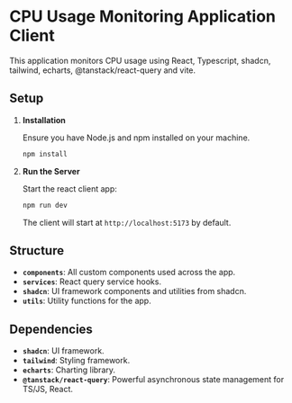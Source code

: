 # CPU Usage Monitoring Application Client

This application monitors CPU usage using React, Typescript, shadcn, tailwind, echarts, @tanstack/react-query and vite.

## Setup

1. **Installation**

   Ensure you have Node.js and npm installed on your machine.

   ```bash
   npm install
   ```

2. **Run the Server**

   Start the react client app:

   ```bash
   npm run dev
   ```

   The client will start at `http://localhost:5173` by default.

## Structure

- **`components`**: All custom components used across the app.
- **`services`**: React query service hooks.
- **`shadcn`**: UI framework components and utilities from shadcn.
- **`utils`**: Utility functions for the app.


## Dependencies

- **`shadcn`**: UI framework.
- **`tailwind`**: Styling framework.
- **`echarts`**: Charting library.
- **`@tanstack/react-query`**: Powerful asynchronous state management for TS/JS, React.

